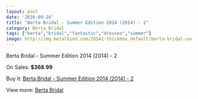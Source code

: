 ```yaml
---
layout: post
date: '2016-09-24'
title: "Berta Bridal - Summer Edition 2014 (2014) - 2"
category: Berta Bridal
tags: ["berta","bridal","fantastic","dresses","summer"]
image: http://img.metalkind.com/28541-thickbox_default/berta-bridal-summer-edition-2014-2014-2.jpg
---
```

Berta Bridal - Summer Edition 2014 (2014) - 2

On Sales: **$368.99**
<a href="https://www.metalkind.com/en/berta-bridal/10523-berta-bridal-summer-edition-2014-2014-2.html"><amp-img layout="responsive" width="600" height="600" src="//img.metalkind.com/28541-thickbox_default/berta-bridal-summer-edition-2014-2014-2.jpg" alt="Berta Bridal - Summer Edition 2014 (2014) - 2 0" /></a>
<a href="https://www.metalkind.com/en/berta-bridal/10523-berta-bridal-summer-edition-2014-2014-2.html"><amp-img layout="responsive" width="600" height="600" src="//img.metalkind.com/28543-thickbox_default/berta-bridal-summer-edition-2014-2014-2.jpg" alt="Berta Bridal - Summer Edition 2014 (2014) - 2 1" /></a>
<a href="https://www.metalkind.com/en/berta-bridal/10523-berta-bridal-summer-edition-2014-2014-2.html"><amp-img layout="responsive" width="600" height="600" src="//img.metalkind.com/28545-thickbox_default/berta-bridal-summer-edition-2014-2014-2.jpg" alt="Berta Bridal - Summer Edition 2014 (2014) - 2 2" /></a>
<a href="https://www.metalkind.com/en/berta-bridal/10523-berta-bridal-summer-edition-2014-2014-2.html"><amp-img layout="responsive" width="600" height="600" src="//img.metalkind.com/28546-thickbox_default/berta-bridal-summer-edition-2014-2014-2.jpg" alt="Berta Bridal - Summer Edition 2014 (2014) - 2 3" /></a>

Buy it: [Berta Bridal - Summer Edition 2014 (2014) - 2](https://www.metalkind.com/en/berta-bridal/10523-berta-bridal-summer-edition-2014-2014-2.html "Berta Bridal - Summer Edition 2014 (2014) - 2")

View more: [Berta Bridal](https://www.metalkind.com/en/22-berta-bridal "Berta Bridal")